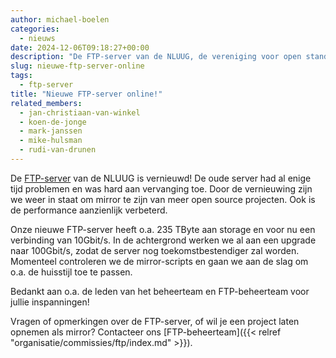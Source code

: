 ```yaml
---
author: michael-boelen
categories:
  - nieuws
date: 2024-12-06T09:18:27+00:00
description: "De FTP-server van de NLUUG, de vereniging voor open standaarden, is vernieuwd. Met meer capaciteit en betere performance, kunnen we meer projecten aanbieden."
slug: nieuwe-ftp-server-online
tags:
  - ftp-server
title: "Nieuwe FTP-server online!"
related_members:
  - jan-christiaan-van-winkel
  - koen-de-jonge
  - mark-janssen
  - mike-hulsman
  - rudi-van-drunen
---
```


De [FTP-server](https://ftp.nluug.nl/) van de NLUUG is vernieuwd! De oude server had al enige tijd problemen en was hard aan vervanging toe. Door de vernieuwing zijn we weer in staat om mirror te zijn van meer open source projecten. Ook is de performance aanzienlijk verbeterd.

Onze nieuwe FTP-server heeft o.a. 235 TByte aan storage en voor nu een verbinding van 10Gbit/s. In de achtergrond werken we al aan een upgrade naar 100Gbit/s, zodat de server nog toekomstbestendiger zal worden. Momenteel controleren we de mirror-scripts en gaan we aan de slag om o.a. de huisstijl toe te passen.

Bedankt aan o.a. de leden van het beheerteam en FTP-beheerteam voor jullie inspanningen!

Vragen of opmerkingen over de FTP-server, of wil je een project laten opnemen als mirror? Contacteer ons [FTP-beheerteam]({{< relref "organisatie/commissies/ftp/index.md" >}}).
